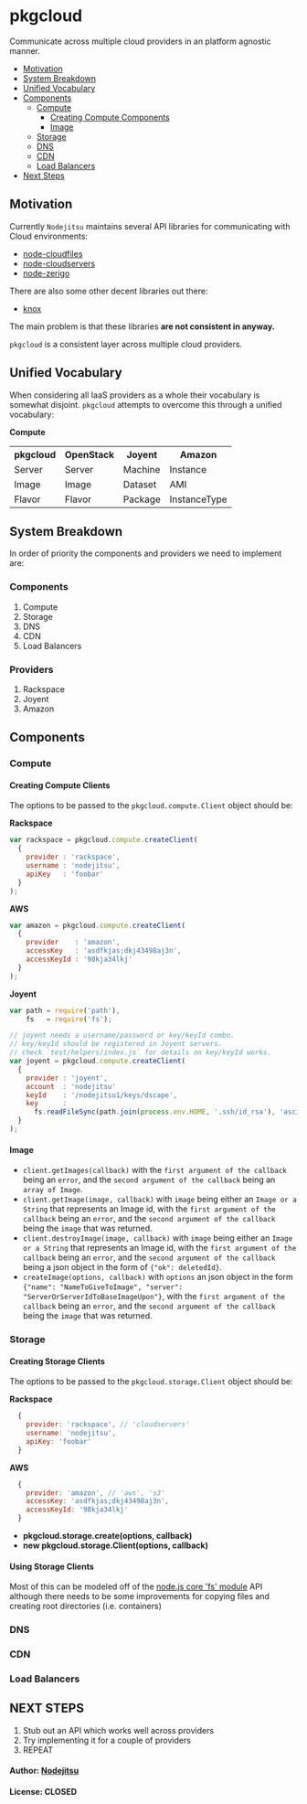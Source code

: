 # pkgcloud 

Communicate across multiple cloud providers in an platform agnostic manner.

* [Motivation](#motivation)
* [System Breakdown](#system-breakdown)
* [Unified Vocabulary](#unified-vocabulary)
* [Components](#components)
  * [Compute](#compute)
    * [Creating Compute Components](#creating-computer-components)
    * [Image](#image)
  * [Storage](#storage)
  * [DNS](#dns)
  * [CDN](#cdn)
  * [Load Balancers](#load-balancers)
* [Next Steps](#next-steps)

<a name="motivation"></a>
## Motivation

Currently `Nodejitsu` maintains several API libraries for communicating with Cloud environments:

* [node-cloudfiles](https://github.com/nodejitsu/node-cloudfiles)
* [node-cloudservers](https://github.com/nodejitsu/node-cloudservers)
* [node-zerigo](https://github.com/nodejitsu/node-zerigo)

There are also some other decent libraries out there:

* [knox](https://github.com/learnboost/knox)

The main problem is that these libraries **are not consistent in anyway.**

`pkgcloud` is a consistent layer across multiple cloud providers.

<a name="Unified Vocabulary"></a>
## Unified Vocabulary

When considering all IaaS providers as a whole their vocabulary is somewhat disjoint. `pkgcloud` attempts to overcome this through a unified vocabulary:

**Compute**

<table>
  <tr>
    <th>pkgcloud</th>
    <th>OpenStack</th>
    <th>Joyent</th>
    <th>Amazon</th>
  </tr>
  <tr>
    <td>Server</td>
    <td>Server</td>
    <td>Machine</td>
    <td>Instance</td>
  </tr>
  <tr>
    <td>Image</td>
    <td>Image</td>
    <td>Dataset</td>
    <td>AMI</td>
  </tr>
  <tr>
    <td>Flavor</td>
    <td>Flavor</td>
    <td>Package</td>
    <td>InstanceType</td>
  </tr>
</table>

<a name="system-breakdown"></a>
## System Breakdown

In order of priority the components and providers we need to implement are:

### Components

1. Compute
2. Storage
3. DNS
4. CDN
5. Load Balancers

### Providers

1. Rackspace
2. Joyent
3. Amazon

<a name="components"></a>
## Components

<a name="compute"></a>
### Compute

<a name="creating-computer-components"></a>
#### Creating Compute Clients
The options to be passed to the `pkgcloud.compute.Client` object should be:

**Rackspace**

``` js
var rackspace = pkgcloud.compute.createClient(
  {
    provider : 'rackspace',
    username : 'nodejitsu',
    apiKey   : 'foobar'
  }
);
```

**AWS**

``` js
var amazon = pkgcloud.compute.createClient(
  {
    provider    : 'amazon',
    accessKey   : 'asdfkjas;dkj43498aj3n',
    accessKeyId : '98kja34lkj'
  }
);
```

**Joyent**

``` js
var path = require('path'),
    fs   = require('fs');

// joyent needs a username/password or key/keyId combo.
// key/keyId should be registered in Joyent servers.
// check `test/helpers/index.js` for details on key/keyId works.
var joyent = pkgcloud.compute.createClient(
  {
    provider : 'joyent',
    account  : 'nodejitsu'
    keyId    : '/nodejitsu1/keys/dscape',
    key      : 
      fs.readFileSync(path.join(process.env.HOME, '.ssh/id_rsa'), 'ascii')
  }
);
```

<a name="image"></a>
#### Image

* `client.getImages(callback)` with the `first argument of the callback` being an `error`, and the `second argument of the callback` being an `array of Image`.
* `client.getImage(image, callback)` with `image` being either an `Image or a String` that represents an Image id, with the `first argument of the callback` being an `error`, and the `second argument of the callback` being the `image` that was returned.
* `client.destroyImage(image, callback)` with `image` being either an `Image or a String` that represents an Image id, with the `first argument of the callback` being an `error`, and the `second argument of the callback` being a json object in the form of `{"ok": deletedId}`.
* `createImage(options, callback)` with `options` an json object in the form `{"name": "NameToGiveToImage", "server": "ServerOrServerIdToBaseImageUpon"}`, with the `first argument of the callback` being an `error`, and the `second argument of the callback` being the `image` that was returned.

<a name="storage"></a>
### Storage

#### Creating Storage Clients
The options to be passed to the `pkgcloud.storage.Client` object should be:

**Rackspace**

``` js
  {
    provider: 'rackspace', // 'cloudservers'
    username: 'nodejitsu',
    apiKey: 'foobar'
  }
```

**AWS**

``` js
  {
    provider: 'amazon', // 'aws', 's3'
    accessKey: 'asdfkjas;dkj43498aj3n',
    accessKeyId: '98kja34lkj'
  }
```

* **pkgcloud.storage.create(options, callback)**
* **new pkgcloud.storage.Client(options, callback)**

#### Using Storage Clients
Most of this can be modeled off of the [node.js core 'fs' module](http://nodejs.org/docs/v0.4.12/api/fs.html) API although there needs to be some improvements for copying files and creating root directories (i.e. containers)

<a name="dns"></a>
### DNS

<a name="cdn"></a>
### CDN

<a name="load-balancers"></a>
### Load Balancers

<a name="next-steps"></a>
## NEXT STEPS

1. Stub out an API which works well across providers
2. Try implementing it for a couple of providers
3. REPEAT

#### Author: [Nodejitsu](http://nodejitsu.com)
#### License: CLOSED

[0]: http://fog.io
[1]: http://libcloud.apache.org/index.html
[2]: http://vowsjs.org
[3]: http://npmjs.org
[smartdc]: https://github.com/joyent/node-smartdc